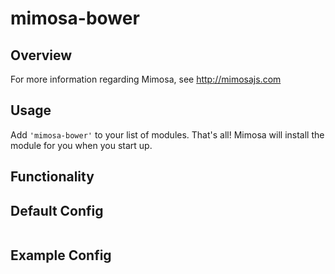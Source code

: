 mimosa-bower
===========

## Overview

For more information regarding Mimosa, see http://mimosajs.com

## Usage

Add `'mimosa-bower'` to your list of modules.  That's all!  Mimosa will install the module for you when you start up.

## Functionality


## Default Config

```
```

## Example Config

```
```